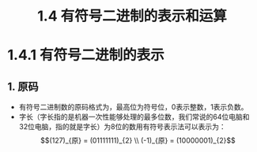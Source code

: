 # <center>1.4 有符号二进制的表示和运算</center>
# 1.4.1 有符号二进制的表示
## 1. 原码
- 有符号二进制数的原码格式为，最高位为符号位，0表示整数，1表示负数。
- 字长（字长指的是机器一次性能够处理的最多位数，我们常说的64位电脑和32位电脑，指的就是字长）为8位的数用有符号表示法可以表示为：
$$(127)_{原} = (01111111)_{2} \\
(-1)_{原} = (10000001)_{2}$$